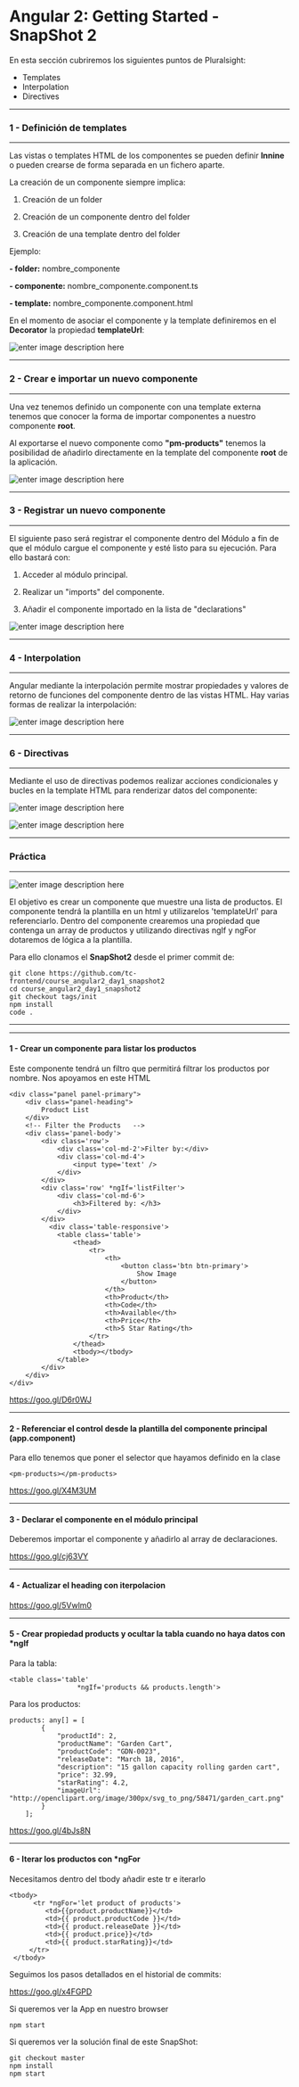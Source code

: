 


Angular 2: Getting Started - SnapShot 2
===================

En esta sección cubriremos los siguientes puntos de Pluralsight:

 - Templates
 - Interpolation
 - Directives


----------


### 1 - Definición de templates


----------


Las vistas o templates HTML de los componentes se pueden definir **Innine** o pueden crearse de forma separada en un fichero aparte.


La creación de un componente siempre implica:


1. Creación de un folder


2. Creación de un componente dentro del folder


3. Creación de una template dentro del folder
 
 
Ejemplo:
 
 
**- folder:** nombre_componente

**- componente:** nombre_componente.component.ts
 
**- template:** nombre_componente.component.html
 

En el momento de asociar el componente y la template definiremos en el **Decorator** la propiedad **templateUrl**:

![enter image description here](https://i.imgur.com/tyNspLM.jpg)


----------


### 2 - Crear e importar un nuevo componente


----------



Una vez tenemos definido un componente con una template externa tenemos que conocer la forma de importar componentes a nuestro componente **root**. 


Al exportarse el nuevo componente como **"pm-products"** tenemos la posibilidad de añadirlo directamente en la template del componente **root** de la aplicación.

![enter image description here](https://i.imgur.com/iQYayVU.jpg)


----------


### 3 - Registrar un nuevo componente


----------


El siguiente paso será registrar el componente dentro del Módulo a fin de que el módulo cargue el componente y esté listo para su ejecución. Para ello bastará con:

1. Acceder al módulo principal.


2. Realizar un "imports" del componente.


3. Añadir el componente importado en la lista de "declarations"


![enter image description here](https://i.imgur.com/MhLBYjQ.png)



----------


### 4 - Interpolation


----------


Angular mediante la interpolación permite mostrar propiedades y valores de retorno de funciones del componente dentro de las vistas HTML. 
Hay varias formas de realizar la interpolación:

![enter image description here](https://i.imgur.com/XnolA73.jpg)




----------


### 6 - Directivas


----------


Mediante el uso de directivas podemos realizar acciones condicionales y bucles en la template HTML para renderizar datos del componente:
 

![enter image description here](https://i.imgur.com/kHW1wd1.jpg)


![enter image description here](https://i.imgur.com/TVMSmnz.jpg)


----------


### Práctica


----------



![enter image description here](https://i.imgur.com/EW0hShu.png)


El objetivo es crear un componente que muestre una lista de productos. 
El componente tendrá la plantilla en un html y utilizarelos 'templateUrl' para referenciarlo.
Dentro del componente crearemos una propiedad que contenga un array de productos y utilizando directivas ngIf y ngFor dotaremos de lógica a la plantilla. 

Para ello clonamos el **SnapShot2** desde el primer commit de:

    git clone https://github.com/tc-frontend/course_angular2_day1_snapshot2
    cd course_angular2_day1_snapshot2
    git checkout tags/init
    npm install
    code .
-----
-----
#### 1 - Crear un componente para listar los productos
Este componente tendrá un filtro que permitirá filtrar los productos por nombre.
Nos apoyamos en este HTML 

    <div class="panel panel-primary">
        <div class="panel-heading">
            Product List
        </div>
        <!-- Filter the Products   -->
        <div class='panel-body'>
            <div class='row'>
                <div class='col-md-2'>Filter by:</div>
                <div class='col-md-4'>
                    <input type='text' />
                </div>
            </div>
            <div class='row' *ngIf='listFilter'>
                <div class='col-md-6'>
                    <h3>Filtered by: </h3>
                </div>
            </div>
              <div class='table-responsive'>
                <table class='table'>
                    <thead>
                        <tr>
                            <th>
                                <button class='btn btn-primary'>
                                    Show Image
                                </button>
                            </th>
                            <th>Product</th>
                            <th>Code</th>
                            <th>Available</th>
                            <th>Price</th>
                            <th>5 Star Rating</th>
                        </tr>
                    </thead>
                    <tbody></tbody>
                </table>
            </div> 
        </div>
    </div> 

 https://goo.gl/D6r0WJ
 
----------
#### 2 - Referenciar el control desde la plantilla del componente principal (app.component)
Para ello tenemos que poner el selector que hayamos definido en la clase

    <pm-products></pm-products>
https://goo.gl/X4M3UM

----------
#### 3 -  Declarar el componente en el módulo principal
Deberemos importar el componente y añadirlo al array de declaraciones.

https://goo.gl/cj63VY

----------
#### 4 - Actualizar el heading con iterpolacion


https://goo.gl/5Vwlm0


----------
#### 5 - Crear propiedad products y ocultar la tabla cuando no haya datos con *ngIf

Para la tabla:

    <table class='table'
                     *ngIf='products && products.length'>

Para los productos:

    products: any[] = [
            {
                "productId": 2,
                "productName": "Garden Cart",
                "productCode": "GDN-0023",
                "releaseDate": "March 18, 2016",
                "description": "15 gallon capacity rolling garden cart",
                "price": 32.99,
                "starRating": 4.2,
                "imageUrl": "http://openclipart.org/image/300px/svg_to_png/58471/garden_cart.png"
            }
        ];

https://goo.gl/4bJs8N

----------
#### 6 - Iterar los productos con *ngFor

Necesitamos dentro del tbody añadir este tr e iterarlo

    <tbody>
          <tr *ngFor='let product of products'>
             <td>{{product.productName}}</td>
             <td>{{ product.productCode }}</td>
             <td>{{ product.releaseDate }}</td>
             <td>{{ product.price}}</td>
             <td>{{ product.starRating}}</td>
         </tr>
     </tbody>




 
Seguimos los pasos detallados en el historial de commits:

  https://goo.gl/x4FGPD 
  
Si queremos ver la App en nuestro browser

    npm start

Si queremos ver la solución final de este SnapShot:

    git checkout master
    npm install
    npm start





